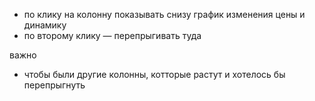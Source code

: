 - по клику на колонну показывать снизу график изменения цены и динамику
- по второму клику — перепрыгивать туда


важно
- чтобы были другие колонны, котторые растут и хотелось бы перепрыгнуть

